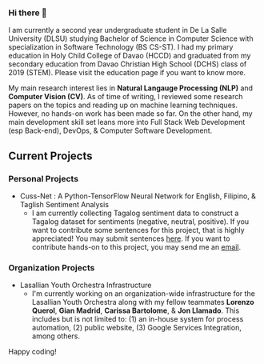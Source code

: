 ### Hi there 👋

I am currently a second year undergraduate student in De La Salle University (DLSU) studying Bachelor of Science in Computer Science with specialization in Software Technology (BS CS-ST). I had my primary education in Holy Child College of Davao (HCCD) and graduated from my secondary education from Davao Christian High School (DCHS) class of 2019 (STEM). Please visit the education page if you want to know more.

My main research interest lies in **Natural Langauge Processing (NLP)** and **Computer Vision (CV)**. As of time of writing, I reviewed some research papers on the topics and reading up on machine learning techniques. However, no hands-on work has been made so far. On the other hand, my main development skill set leans more into Full Stack Web Development (esp Back-end), DevOps, & Computer Software Development.

## Current Projects

### Personal Projects
- Cuss-Net : A Python-TensorFlow Neural Network for English, Filipino, & Taglish Sentiment Analysis
    - I am currently collecting Tagalog sentiment data to construct a Tagalog dataset for sentiments (negative, neutral, positive). If you want to contribute some sentences for this project, that is highly appreciated! You may submit sentences [here](https://forms.gle/XrDCEFSLVYdCFUjH6). If you want to contribute hands-on to this project, you may send me an [email](mailto:adriel@adrielamoguis.com).

### Organization Projects
- Lasallian Youth Orchestra Infrastructure
  - I'm currently working on an organization-wide infrastructure for the Lasallian Youth Orchestra along with my fellow teammates **Lorenzo Querol**, **Gian Madrid**, **Carissa Bartolome**, & **Jon Llamado**. This includes but is not limited to: (1) an in-house system for process automation, (2) public website, (3) Google Services Integration, among others.

Happy coding!
